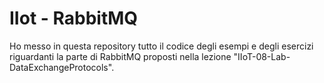 # IIot - RabbitMQ

Ho messo in questa repository tutto il codice
degli esempi e degli esercizi riguardanti la parte
di RabbitMQ proposti nella lezione
"IIoT-08-Lab-DataExchangeProtocols".